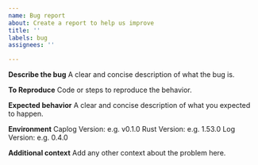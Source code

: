 ```yaml
---
name: Bug report
about: Create a report to help us improve
title: ''
labels: bug
assignees: ''

---
```


**Describe the bug**
A clear and concise description of what the bug is.

**To Reproduce**
Code or steps to reproduce the behavior.

**Expected behavior**
A clear and concise description of what you expected to happen.

**Environment**
Caplog Version: e.g. v0.1.0
Rust Version: e.g. 1.53.0
Log Version: e.g. 0.4.0

**Additional context**
Add any other context about the problem here.
